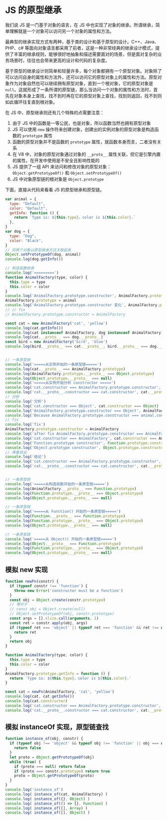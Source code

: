 # JS 的原型继承

我们说 JS 是一门基于对象的语言，在 JS 中也实现了对象的继承。所谓继承，简单理解就是一个对象可以访问另一个对象的属性和方法。

最典型的继承实现方式有两种，基于类的设计和基于原型的设计。C++、Java、PHP、c# 等面向对象语言都采用了前者，这是一种非常经典的继承设计模式，提供了丰富的继承规则，能够很好地抽象和描述需要面对的场景，但是面对复杂的业务场景时，往往也会带来更高的设计和代码的复杂度。

基于原型的继承设计则简单和轻量许多，每个对象都拥有一个原型对象。对象除了可以访问自身的属性和方法外，还可以访问它的原型对象上的属性和方法。原型对象作为对象自然也可以继续拥有原型对象，直到一个根对象，它的原型对象是 `null`。这就形成了一条所谓的原型链，那么当访问一个对象的属性和方法时，首先在对象本身上查找，找不到时再在它的原型对象上查找，找到则返回，找不到则如此循环往复直到根对象。

在 JS 中，原型继承则还有几个特殊的点需要注意：

1. 由于 JS 中的函数是一等公民，也是对象，所以函数当然也拥有原型对象
2. JS 可以使用 `new` 操作符来创建对象，创建出的实例对象的原型对象是构造函数的 `prototype` 属性
3. 函数的原型对象并不是函数的 `prototype` 属性，就函数本身而言，二者没有关系
4. 在 V8 中，对象的原型对象通过对象的 `__proto__` 属性关联，但它是引擎内置的属性，在开发中使用是不安全且影响性能的
5. JS 提供了一组 API 来访问和修改对象的原型对象：`Object.getPrototypeOf()` 和 `Object.setPrototypeOf()`
6. JS 中对象原型链的根对象是 `Object.prototype`

下面，直接从代码来看看 JS 的原型继承和原型链。

```js
var animal = {
  type: "Default",
  color: "Default",
  getInfo: function () {
    return `Type is: ${this.type}，color is ${this.color}.`
  },
}
var dog = {
  type: "Dog",
  color: "Black",
}
// 将两个对象以原型继承方式关联起来
Object.setPrototypeOf(dog, animal)
console.log(dog.getInfo())

// 构造函数继承
console.log('=========')
function AnimalFactory(type, color) {
  this.type = type
  this.color = color
}
console.log('AnimalFactory.prototype.constructor', AnimalFactory.prototype.constructor === AnimalFactory, AnimalFactory.prototype.constructor === Object)
AnimalFactory.prototype = animal
console.log('AnimalFactory.prototype.constructor 变化', AnimalFactory.prototype.constructor === Object)
// // fix
// AnimalFactory.prototype.constructor = AnimalFactory

const cat = new AnimalFactory('cat', 'yellow')
console.log(cat.getInfo())
console.log(cat instanceof AnimalFactory, dog instanceof AnimalFactory)
console.log(cat.__proto__ === dog.__proto__)
const bird = new AnimalFactory('bird', 'blue')
console.log(bird.__proto__ === cat.__proto__, bird.__proto__ === dog.__proto__)


// 一条原型链
console.log('=====从实例开始的一条原型链=====')
console.log(cat.__proto__ === AnimalFactory.prototype)
console.log(AnimalFactory.prototype.__proto__ === Object.prototype)
console.log(Object.prototype.__proto__ === null)
console.log('=====从实例开始分析 constructor =====')
console.log('cat.constructor === AnimalFactory.prototype.constructor', cat.constructor === AnimalFactory.prototype.constructor)
console.log('cat.__proto__.constructor === cat.constructor', cat.__proto__.constructor === cat.constructor)
// 分析
console.log('分析')
console.log('cat.constructor === Object', cat.constructor === Object)
console.log('AnimalFactory.prototype.constructor === Object', AnimalFactory.prototype.constructor === Object)
console.log('Because AnimalFactory.prototype.constructor === animal.constructor', AnimalFactory.prototype.constructor === animal.constructor)
// fix
console.log('fix')
AnimalFactory.prototype.constructor = AnimalFactory
console.log('after fix AnimalFactory.prototype.constructor === AnimalFactory', AnimalFactory.prototype.constructor === AnimalFactory)
console.log('cat.constructor === AnimalFactory', cat.constructor === AnimalFactory)
console.log('Function.prototype constructor', Function.prototype.constructor === Function)
console.log('Object.prototype constructor', Object.prototype.constructor === Object)
// 再看结论
console.log('结论')
console.log('cat.constructor === AnimalFactory.prototype.constructor', cat.constructor === AnimalFactory.prototype.constructor)
console.log('cat.__proto__.constructor === cat.constructor', cat.__proto__.constructor === cat.constructor)


// 一条原型链
console.log('=====从构造函数开始的一条原型链=====')
console.log(AnimalFactory.__proto__ === Function.prototype)
console.log(Function.prototype.__proto__ === Object.prototype)
console.log(Object.prototype.__proto__ === null)

// 一条原型链
console.log('=====从 Function() 开始的一条原型链=====')
console.log(Function.__proto__ === Function.prototype)
console.log(Function.prototype.__proto__ === Object.prototype)
console.log(Object.prototype.__proto__ === null)

// 一条原型链
console.log('=====从 Object() 开始的一条原型链=====')
console.log(Object.__proto__ === Function.prototype)
console.log(Function.prototype.__proto__ === Object.prototype)
console.log(Object.prototype.__proto__ === null)
```

## 模拟 new 实现

```js
function newFn(constr) {
  if (typeof constr !== 'function') {
    throw new Error('constructor must be a function')
  }
  const obj = Object.create(constr.prototype)
  // 等价于
  // const obj = Object.create(null)
  // Object.setPrototypeOf(obj, constr.prototype)
  const args = [].slice.call(arguments, 1)
  const ret = constr.apply(obj, args)
  if (typeof ret === 'object' || typeof ret === 'function' && ret !== null) {
    return ret
  }
  return obj
}

function AnimalFactory(type, color) {
  this.type = type
  this.color = color
}
AnimalFactory.prototype.getInfo = function () {
  return `Type is: ${this.type}，color is ${this.color}.`
}

const cat = newFn(AnimalFactory, 'cat', 'yellow')
console.log(cat, cat.getInfo())
console.log(cat.constructor)
console.log('cat.constructor === AnimalFactory.prototype.constructor', cat.constructor === AnimalFactory.prototype.constructor)
console.log('cat.__proto__.constructor === cat.constructor', cat.__proto__.constructor === cat.constructor)
```

## 模拟 instanceOf 实现，原型链查找

```js
function instance_of(obj, constr) {
  if (typeof obj !== 'object' && typeof obj !== 'function' || obj === null) {
    return false
  }
  let proto = Object.getPrototypeOf(obj)
  while (true) {
    if (proto === null) return false
    if (proto === constr.prototype) return true
    proto = Object.getPrototypeOf(proto)
  }
}
console.log('instance_of')
console.log( instance_of(cat, AnimalFactory) )
console.log( instance_of({}, Object) )
console.log( instance_of(() => {}, Function) )
console.log( instance_of([], Array) )
console.log( instance_of([], Object) )
```
